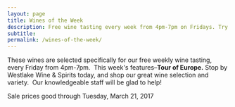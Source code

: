 ```yaml
---
layout: page
title: Wines of the Week
description: Free wine tasting every week from 4pm-7pm on Fridays. Try four different wines every week and find your next favorite bottle.
subtitle:
permalink: /wines-of-the-week/
---
```



These wines are selected specifically for our free weekly wine tasting, every Friday from 4pm-7pm. &nbsp;This week's features–**Tour of Europe.**&nbsp;Stop by Westlake Wine & Spirits today, and shop our great wine selection and variety. &nbsp;Our knowledgeable staff will be glad to help!

Sale prices good through Tuesday, March 21, 2017

&nbsp;
